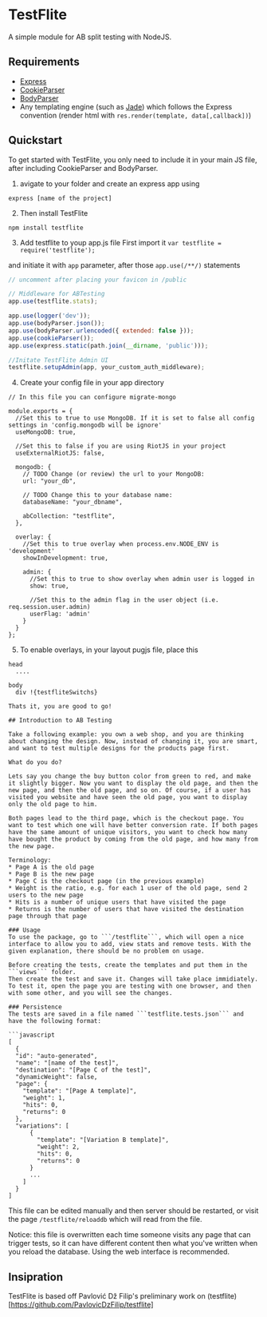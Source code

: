 # TestFlite

A simple module for AB split testing with NodeJS. 

## Requirements
 * [Express](expressjs.com)
 * [CookieParser](https://github.com/expressjs/cookie-parser)
 * [BodyParser](https://github.com/expressjs/body-parser)
 * Any templating engine (such as [Jade](jade-lang.com)) which follows the Express convention (render html with ```res.render(template, data[,callback])```)

## Quickstart
To get started with TestFlite, you only need to include it in your main JS file, after including CookieParser and BodyParser. 

1. avigate to your folder and create an express app using

```express [name of the project]```

2. Then install TestFlite

```npm install testflite```

3. Add testflite to youp app.js file 
First import it
```var testflite = require('testflite');```

and initiate it with ```app``` parameter, after those ```app.use(/**/)``` statements
```javascript
// uncomment after placing your favicon in /public

// Middleware for ABTesting
app.use(testflite.stats);

app.use(logger('dev'));
app.use(bodyParser.json());
app.use(bodyParser.urlencoded({ extended: false }));
app.use(cookieParser());
app.use(express.static(path.join(__dirname, 'public')));

//Initate TestFlite Admin UI
testflite.setupAdmin(app, your_custom_auth_middleware);
```

4. Create your config file in your app directory
```
// In this file you can configure migrate-mongo

module.exports = {
  //Set this to true to use MongoDB. If it is set to false all config settings in 'config.mongodb will be ignore'
  useMongoDB: true,

  //Set this to false if you are using RiotJS in your project
  useExternalRiotJS: false,

  mongodb: {
    // TODO Change (or review) the url to your MongoDB:
    url: "your_db",

    // TODO Change this to your database name:
    databaseName: "your_dbname",

    abCollection: "testflite",
  },

  overlay: {
    //Set this to true overlay when process.env.NODE_ENV is 'development'
    showInDevelopment: true,

    admin: {
      //Set this to true to show overlay when admin user is logged in
      show: true,

      //Set this to the admin flag in the user object (i.e. req.session.user.admin)
      userFlag: 'admin'
    }
  }
};
```

5. To enable overlays, in your layout pugjs file, place this
```
head
  ....

body
  div !{testfliteSwitchs}

Thats it, you are good to go!

## Introduction to AB Testing

Take a following example: you own a web shop, and you are thinking about changing the design. Now, instead of changing it, you are smart, and want to test multiple designs for the products page first. 

What do you do?

Lets say you change the buy button color from green to red, and make it slightly bigger. Now you want to display the old page, and then the new page, and then the old page, and so on. Of course, if a user has visited you website and have seen the old page, you want to display only the old page to him. 

Both pages lead to the third page, which is the checkout page. You want to test which one will have better conversion rate. If both pages have the same amount of unique visitors, you want to check how many have bought the product by coming from the old page, and how many from the new page.

Terminology:
* Page A is the old page
* Page B is the new page
* Page C is the checkout page (in the previous example)
* Weight is the ratio, e.g. for each 1 user of the old page, send 2 users to the new page
* Hits is a number of unique users that have visited the page
* Returns is the number of users that have visited the destination page through that page

### Usage
To use the package, go to ```/testflite```, which will open a nice interface to allow you to add, view stats and remove tests. With the given explanation, there should be no problem on usage.

Before creating the tests, create the templates and put them in the ```views``` folder.
Then create the test and save it. Changes will take place immidiately. To test it, open the page you are testing with one browser, and then with some other, and you will see the changes.

### Persistence
The tests are saved in a file named ```testflite.tests.json``` and have the following format:

```javascript
[
  {
  "id": "auto-generated",
  "name": "[name of the test]",
  "destination": "[Page C of the test]",
  "dynamicWeight": false,
  "page": {
  	"template": "[Page A template]",
    "weight": 1,
    "hits": 0,
    "returns": 0
  },
  "variations": [
      {
        "template": "[Variation B template]",
        "weight": 2,
        "hits": 0,
        "returns": 0
      }
      ...
    ]
  }
]
```

This file can be edited manually and then server should be restarted, or visit the page ```/testflite/reloaddb``` which will read from the file. 

Notice: this file is overwritten each time someone visits any page that can trigger tests, so it can have different content then what you've written when you reload the database. Using the web interface is recommended.

## Insipration
TestFlite is based off Pavlović Dž Filip's preliminary work on (testflite)[https://github.com/PavlovicDzFilip/testflite]